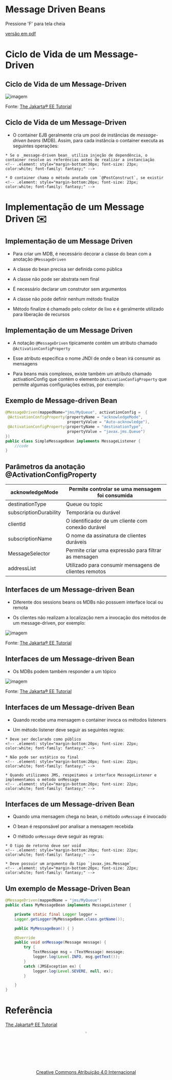 <!-- .slide: data-background-opacity="0.2" data-background-image="https://www.10wallpaper.com/wallpaper/1920x1200/1511/Indonesia_island_java_volcano-scenery_HD_Wallpaper_1920x1200.jpg" 
data-transition="convex"
-->
# Message Driven Beans
<!-- .element: style="margin-bottom:100px; font-size: 60px; color:white; font-family: Marker Felt;" -->

Pressione 'F' para tela cheia
<!-- .element: style="margin-bottom:10px; font-size: 15px; color:white;" -->

[versão em pdf](?print-pdf)
<!-- .element: style="margin-bottom 25px; font-size: 15px; color:white;" -->



# Ciclo de Vida de um Message-Driven
<!-- .element: style="margin-bottom:40px; font-size: 50px; color:white;" -->


<!-- .slide: data-background="#222c44" data-transition="zoom" -->
## Ciclo de Vida de um Message-Driven
<!-- .element: style="margin-bottom:50px; color:white; font-size: 45px;" -->

![imagem](img/mdb.svg) 
<!-- .element height="50%" width="50%" -->

Fonte: [The Jakarta® EE Tutorial](https://eclipse-ee4j.github.io/jakartaee-tutorial/#the-lifecycles-of-enterprise-beans)
<!-- .element: style="margin-bottom:10px; font-size: 10px; color:white"  -->


<!-- .slide: data-background="#222c44" data-transition="convex" -->
## Ciclo de Vida de um Message-Driven
<!-- .element: style="margin-bottom:50px; font-size: 50px; color:white; font-family: Marker Felt;" -->

* O container EJB geralmente cria um pool de instâncias de _message-driven beans_ (MDB). Assim, para cada instância o container executa as seguintes operações:
<!-- .element: style="margin-bottom:40px; font-size: 25px; color:white; font-family: arial;" -->

    * Se o _message-driven bean_ utiliza injeção de dependência, o container resolve as referências antes de realizar a instanciação
    <!-- .element: style="margin-bottom:30px; font-size: 23px; color:white; font-family: fantasy;" -->

    * O container chama o método anotado com `@PostConstruct`, se existir
    <!-- .element: style="margin-bottom:20px; font-size: 23px; color:white; font-family: fantasy;" -->



# Implementação de um Message Driven ✉️
<!-- .element: style="margin-bottom:40px; font-size: 50px; color:white;" -->


<!-- .slide: data-background="#222c44" data-transition="convex" -->
## Implementação de um Message Driven
<!-- .element: style="margin-bottom:35px; font-size: 50px; color:white; font-family: Marker Felt;" -->

* Para criar um MDB, é necessário decorar a classe do bean com a anotação `@MessageDriven`
<!-- .element: style="margin-bottom:35px; font-size: 25px; color:white; font-family: arial;" -->

* A classe do bean precisa ser definida como pública
<!-- .element: style="margin-bottom:35px; font-size: 25px; color:white; font-family: arial;" -->

* A classe não pode ser abstrata nem final
<!-- .element: style="margin-bottom:35px; font-size: 25px; color:white; font-family: arial;" -->

* É necessário declarar um construtor sem argumentos
<!-- .element: style="margin-bottom:35px; font-size: 25px; color:white; font-family: arial;" -->

* A classe não pode definir nenhum método finalize
<!-- .element: style="margin-bottom:35px; font-size: 25px; color:white; font-family: arial;" -->

* Método finalize é chamado pelo coletor de lixo e é geralmente utilizado para liberação de recursos
<!-- .element: style="margin-bottom:35px; font-size: 25px; color:white; font-family: arial;" -->


<!-- .slide: data-background="#222c44" data-transition="convex" -->
## Implementação de um Message Driven
<!-- .element: style="margin-bottom:45px; font-size: 50px; color:white; font-family: Marker Felt;" -->

* A notação `@MessageDriven` tipicamente contém um atributo chamado `@ActivationConfigProperty` 
<!-- .element: style="margin-bottom:50px; font-size: 25px; color:white; font-family: arial;" -->

* Esse atributo especifica o nome JNDI de onde o bean irá consumir as mensagens
<!-- .element: style="margin-bottom:50px; font-size: 25px; color:white; font-family: arial;" -->

* Para beans mais complexos, existe também um atributo chamado activationConfig que contém o elemento `@ActivationConfigProperty` que permite algumas configurações extras, por exemplo:
<!-- .element: style="margin-bottom:50px; font-size: 25px; color:white; font-family: arial;" -->


<!-- .slide: data-background="#E8F4FE" data-transition="convex" -->
## Exemplo de Message-driven Bean
<!-- .element: style="margin-bottom:50px; font-size: 40px; font-family: Marker Felt;" -->

```java
@MessageDriven(mappedName="jms/MyQueue", activationConfig =  {
 @ActivationConfigProperty(propertyName = "acknowledgeMode",
                           propertyValue = "Auto-acknowledge"),
 @ActivationConfigProperty(propertyName = "destinationType",
                           propertyValue = "javax.jms.Queue")
})
public class SimpleMessageBean implements MessageListener {
    //code
}
```
<!-- .element: style="margin-bottom:40px; font-size: 16px;" -->


<!-- .slide: data-background="#222c44" data-transition="convex" -->
##  Parâmetros da anotação @ActivationConfigProperty
<!-- .element: style="margin-bottom:50px; font-size: 40px; color:white; font-family: Marker Felt;" -->

| acknowledgeMode        	| Permite controlar se uma mensagem foi consumida       	|
|------------------------	|-------------------------------------------------------	|
| destinationType        	| Queue ou topic                                        	|
| subscriptionDurability 	| Temporária ou durável                                 	|
| clientId               	| O identificador de um cliente com conexão durável     	|
| subscriptionName       	| O nome da assinatura de clientes duráveis             	|
| MessageSelector        	| Permite criar uma expressão para filtrar as mensagen  	|
| addressList            	| Utilizado para consumir mensagens de clientes remotos 	|


<!-- .slide: data-background="#222c44" data-transition="convex" -->
## Interfaces de um Message-driven Bean
<!-- .element: style="margin-bottom:40px; font-size: 40px; color:white; font-family: Marker Felt;" -->

* Diferente dos sessions beans os MDBs não possuem interface local ou remota
<!-- .element: style="margin-bottom:30px; font-size: 25px; color:white; font-family: arial;" -->

* Os clientes não realizam a localização nem a invocação dos métodos de um message-driven, por exemplo:
<!-- .element: style="margin-bottom:20px; font-size: 25px; color:white; font-family: arial;" -->

![imagem](img/queue.svg)
<!-- .element height="50%" width="50%" -->

Fonte: [The Jakarta® EE Tutorial](https://eclipse-ee4j.github.io/jakartaee-tutorial/#receiving-messages-asynchronously-using-a-message-driven-bean)
<!-- .element: style="margin-bottom:10px; font-size: 10px; color:white"  -->


<!-- .slide: data-background="#222c44" data-transition="convex" -->
## Interfaces de um Message-driven Bean
<!-- .element: style="margin-bottom:40px; font-size: 40px; color:white; font-family: Marker Felt;" -->

* Os MDBs podem também responder a um tópico
<!-- .element: style="margin-bottom:30px; font-size: 25px; color:white; font-family: arial;" -->

![imagem](img/topic.svg)
<!-- .element height="50%" width="50%" -->

Fonte: [The Jakarta® EE Tutorial](https://eclipse-ee4j.github.io/jakartaee-tutorial/#receiving-messages-asynchronously-using-a-message-driven-bean)
<!-- .element: style="margin-bottom:10px; font-size: 10px; color:white"  -->


<!-- .slide: data-background="#222c44" data-transition="convex" -->
## Interfaces de um Message-driven Bean
<!-- .element: style="margin-bottom:50px; font-size: 40px; color:white; font-family: Marker Felt;" -->

* Quando recebe uma mensagem o container invoca os métodos listeners
<!-- .element: style="margin-bottom:40px; font-size: 25px; color:white; font-family: arial;" -->

* Um método listener deve seguir as seguintes regras:
<!-- .element: style="margin-bottom:20px; font-size: 25px; color:white; font-family: arial;" -->

    * Deve ser declarado como público
    <!-- .element: style="margin-bottom:20px; font-size: 22px; color:white; font-family: fantasy;" -->

    * Não pode ser estático ou final
    <!-- .element: style="margin-bottom:20px; font-size: 22px; color:white; font-family: fantasy;" -->

    * Quando utilizamos JMS, respeitamos a interface MessageListener e implementamos o método onMessage
    <!-- .element: style="margin-bottom:20px; font-size: 22px; color:white; font-family: fantasy;" -->


<!-- .slide: data-background="#222c44" data-transition="convex" -->
## Interfaces de um Message-driven Bean
<!-- .element: style="margin-bottom:50px; font-size: 40px; color:white; font-family: Marker Felt;" -->

* Quando uma mensagem chega no bean, o método `onMessage` é invocado
<!-- .element: style="margin-bottom:40px; font-size: 25px; color:white;" -->

* O bean é responsável por analisar a mensagem recebida
<!-- .element: style="margin-bottom:40px; font-size: 25px; color:white;" -->

* O método `onMessage` deve seguir as regras:
<!-- .element: style="margin-bottom:30px; font-size: 25px; color:white;" -->

    * O tipo de retorno deve ser void
    <!-- .element: style="margin-bottom:20px; font-size: 22px; color:white; font-family: fantasy;" -->

    * Deve possuir um argumento do tipo `javax.jms.Message`
    <!-- .element: style="margin-bottom:20px; font-size: 22px; color:white; font-family: fantasy;" -->


<!-- .slide: data-background="#E8F4FE" data-transition="convex" -->
## Um exemplo de Message-Driven Bean
<!-- .element: style="margin-bottom:40px; font-size: 45px; font-family: Marker Felt;" -->

```java
@MessageDriven(mappedName = "jms/MyQueue")
public class MyMessageBean implements MessageListener {

    private static final Logger logger =
    Logger.getLogger(MyMessageBean.class.getName());

    public MyMessageBean() { }

    @Override
    public void onMessage(Message message) {
        try {
            TextMessage msg = (TextMessage) message;
            logger.log(Level.INFO, msg.getText());
        }
        catch (JMSException ex) {
            logger.log(Level.SEVERE, null, ex);
        }

    }
}
```
<!-- .element: style="margin-bottom:40px; font-size: 14px;" -->



<!-- .slide: data-background="#222c44" data-transition="convex" -->
# Referência
<!-- .element: style="margin-bottom:40px; font-size: 50px; color:white; font-family: Marker Felt;" -->

[The Jakarta® EE Tutorial](https://eclipse-ee4j.github.io/jakartaee-tutorial/)
<!-- .element: style="margin-bottom:50px; font-size: 20px;" -->

<center>
<a href="https://rpmhub.dev" target="blanck"><img src="../../../imgs/logo.png" alt="Rodrigo Prestes Machado" width="3%" height="3%" border=0 style="border:0; text-decoration:none; outline:none"></a><br/>
<a rel="license" href="http://creativecommons.org/licenses/by/4.0/">Creative Commons Atribuição 4.0 Internacional</a>
</center>